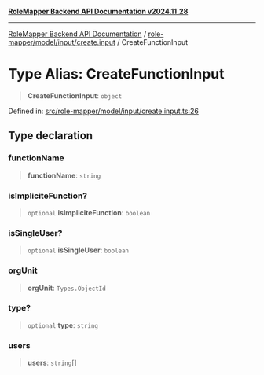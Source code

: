 [**RoleMapper Backend API Documentation v2024.11.28**](../../../../../README.md)

***

[RoleMapper Backend API Documentation](../../../../../modules.md) / [role-mapper/model/input/create.input](../README.md) / CreateFunctionInput

# Type Alias: CreateFunctionInput

> **CreateFunctionInput**: `object`

Defined in: [src/role-mapper/model/input/create.input.ts:26](https://github.com/FlowCraft-AG/RoleMapper/blob/046a4446f7c1ce6f2997dfd7b028c1b4223ffb6a/backend/src/role-mapper/model/input/create.input.ts#L26)

## Type declaration

### functionName

> **functionName**: `string`

### isImpliciteFunction?

> `optional` **isImpliciteFunction**: `boolean`

### isSingleUser?

> `optional` **isSingleUser**: `boolean`

### orgUnit

> **orgUnit**: `Types.ObjectId`

### type?

> `optional` **type**: `string`

### users

> **users**: `string`[]
